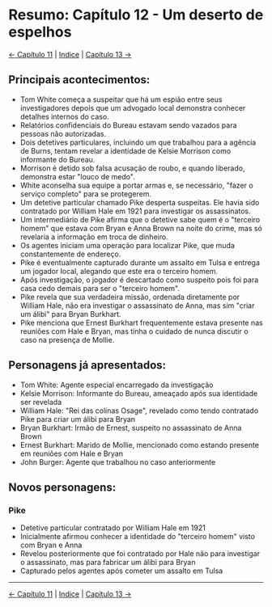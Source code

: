 # Resumo: Capítulo 12 - Um deserto de espelhos

[← Capítulo 11](assassinos_da_lua_das_flores_chapter_11_resumo.md) | [Indice](README.md) | [Capítulo 13 →](assassinos_da_lua_das_flores_chapter_13_resumo.md)

## Principais acontecimentos:
- Tom White começa a suspeitar que há um espião entre seus investigadores depois que um advogado local demonstra conhecer detalhes internos do caso.
- Relatórios confidenciais do Bureau estavam sendo vazados para pessoas não autorizadas.
- Dois detetives particulares, incluindo um que trabalhou para a agência de Burns, tentam revelar a identidade de Kelsie Morrison como informante do Bureau.
- Morrison é detido sob falsa acusação de roubo, e quando liberado, demonstra estar "louco de medo".
- White aconselha sua equipe a portar armas e, se necessário, "fazer o serviço completo" para se protegerem.
- Um detetive particular chamado Pike desperta suspeitas. Ele havia sido contratado por William Hale em 1921 para investigar os assassinatos.
- Um intermediário de Pike afirma que o detetive sabe quem é o "terceiro homem" que estava com Bryan e Anna Brown na noite do crime, mas só revelaria a informação em troca de dinheiro.
- Os agentes iniciam uma operação para localizar Pike, que muda constantemente de endereço.
- Pike é eventualmente capturado durante um assalto em Tulsa e entrega um jogador local, alegando que este era o terceiro homem.
- Após investigação, o jogador é descartado como suspeito pois foi para casa cedo demais para ser o "terceiro homem".
- Pike revela que sua verdadeira missão, ordenada diretamente por William Hale, não era investigar o assassinato de Anna, mas sim "criar um álibi" para Bryan Burkhart.
- Pike menciona que Ernest Burkhart frequentemente estava presente nas reuniões com Hale e Bryan, mas tinha o cuidado de nunca discutir o caso na presença de Mollie.

## Personagens já apresentados:
- Tom White: Agente especial encarregado da investigação
- Kelsie Morrison: Informante do Bureau, ameaçado após sua identidade ser revelada
- William Hale: "Rei das colinas Osage", revelado como tendo contratado Pike para criar um álibi para Bryan
- Bryan Burkhart: Irmão de Ernest, suspeito no assassinato de Anna Brown
- Ernest Burkhart: Marido de Mollie, mencionado como estando presente em reuniões com Hale e Bryan
- John Burger: Agente que trabalhou no caso anteriormente

## Novos personagens:

### Pike
- Detetive particular contratado por William Hale em 1921
- Inicialmente afirmou conhecer a identidade do "terceiro homem" visto com Bryan e Anna
- Revelou posteriormente que foi contratado por Hale não para investigar o assassinato, mas para fabricar um álibi para Bryan
- Capturado pelos agentes após cometer um assalto em Tulsa 

---
[← Capítulo 11](assassinos_da_lua_das_flores_chapter_11_resumo.md) | [Indice](README.md) | [Capítulo 13 →](assassinos_da_lua_das_flores_chapter_13_resumo.md)